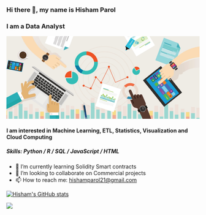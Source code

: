 
<!---
HishamParol/HishamParol is a ✨ special ✨ repository because its `README.md` (this file) appears on your GitHub profile.
You can click the Preview link to take a look at your changes.
--->

### Hi there 👋, my name is Hisham Parol
### I am a Data Analyst
![I am a Data Analyst](https://github.com/HishamParol/website-test/blob/main/DA.png)

#### I am interested in Machine Learning, ETL, Statistics, Visualization and Cloud Computing 

##### Skills: Python / R / SQL / JavaScript / HTML

- 🌱 I’m currently learning Solidity Smart contracts 
- 👯 I’m looking to collaborate on Commercial projects 
- 📫 How to reach me: hishamparol21@gmail.com 



[![Hisham's GitHub stats](https://github-readme-stats.vercel.app/api?username=HishamParol)](https://github.com/HishamParol/github-readme-stats)

[![](https://s18955.pcdn.co/wp-content/uploads/2018/02/github.png)](https://github.com/user/repository/subscription)
